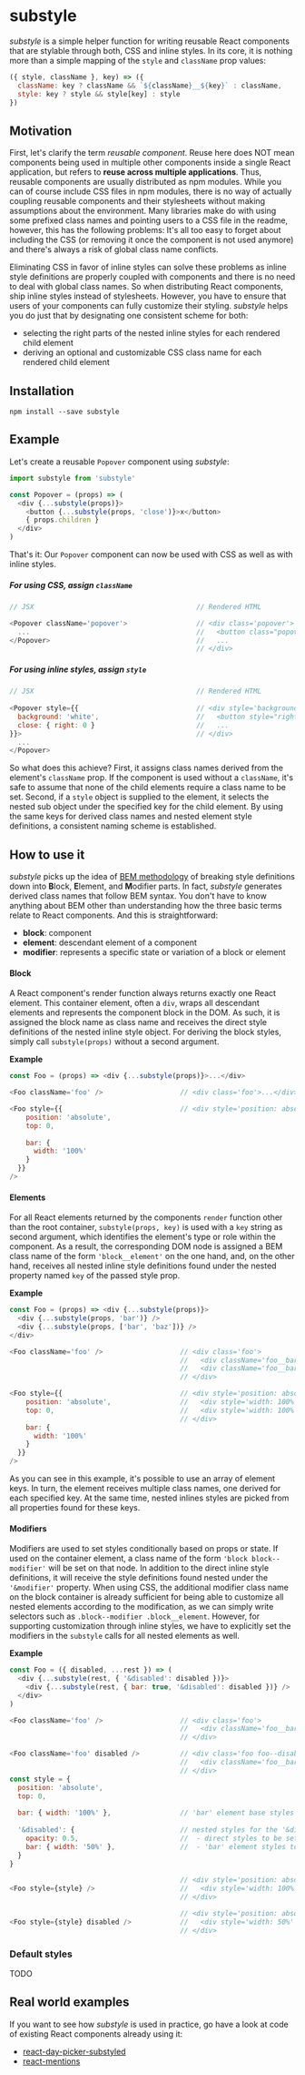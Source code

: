 # substyle

_substyle_ is a simple helper function for writing reusable React components that are stylable through both, CSS and inline styles. In its core, it is nothing more than a simple mapping of the `style` and `className` prop values:

```javascript
({ style, className }, key) => ({
  className: key ? className && `${className}__${key}` : className,
  style: key ? style && style[key] : style
})
```

## Motivation

First, let's clarify the term _reusable component_. Reuse here does NOT mean components being used in multiple other components inside a single React application, but refers to **reuse across multiple applications**. Thus, reusable components are usually distributed as npm modules. While you can of course include CSS files in npm modules, there is no way of actually coupling reusable components and their stylesheets without making assumptions about the environment. Many libraries make do with using some prefixed class names and pointing users to a CSS file in the readme, however, this has the following problems: It's all too easy to forget about including the CSS (or removing it once the component is not used anymore) and there's always a risk of global class name conflicts.

Eliminating CSS in favor of inline styles can solve these problems as inline style definitions are properly coupled with components and there is no need to deal with global class names. So when distributing React components, ship inline styles instead of stylesheets. However, you have to ensure that users of your components can fully customize their styling. _substyle_ helps you do just that by designating one consistent scheme for both:

- selecting the right parts of the nested inline styles for each rendered child element
- deriving an optional and customizable CSS class name for each rendered child element


## Installation

```
npm install --save substyle
```

## Example

Let's create a reusable `Popover` component using _substyle_:

```javascript
import substyle from 'substyle'

const Popover = (props) => (
  <div {...substyle(props)}>
    <button {...substyle(props, 'close')}>x</button>
    { props.children }
  </div>
)
```

That's it: Our `Popover` component can now be used with CSS as well as with inline styles.

##### For using CSS, assign `className`

```javascript
// JSX                                        // Rendered HTML

<Popover className='popover'>                 // <div class='popover'>
  ...                                         //   <button class="popover__close">x</button>
</Popover>                                    //   ...
                                              // </div>
```

##### For using inline styles, assign `style`

```javascript
// JSX                                        // Rendered HTML
                         
<Popover style={{                             // <div style='background: white;'>
  background: 'white',                        //   <button style="right: 0;">x</button>
  close: { right: 0 }                         //   ...  
}}>                                           // </div>
  ...                                  
</Popover>
```

So what does this achieve? First, it assigns class names derived from the element's `className` prop. If the component is used without a `className`, it's safe to assume that none of the child elements require a class name to be set. Second, if a `style` object is supplied to the element, it selects the nested sub object under the specified key for the child element. By using the same keys for derived class names and nested element style definitions, a consistent naming scheme is established.


## How to use it

_substyle_ picks up the idea of [BEM methodology](http://csswizardry.com/2013/01/mindbemding-getting-your-head-round-bem-syntax/) of breaking style definitions down into **B**lock, **E**lement, and **M**odifier parts. In fact, _substyle_ generates derived class names that follow BEM syntax. You don't have to know anything about BEM other than understanding how the three basic terms relate to React components. And this is straightforward:

- **block**: component
- **element**: descendant element of a component
- **modifier**: represents a specific state or variation of a block or element

#### Block 

A React component's render function always returns exactly one React element. This container element, often a `div`, wraps all descendant elements and represents the component block in the DOM. As such, it is assigned the block name as class name and receives the direct style definitions of the nested inline style object. For deriving the block styles, simply call `substyle(props)` without a second argument.

**Example**

```javascript
const Foo = (props) => <div {...substyle(props)}>...</div>

<Foo className='foo' />                   // <div class='foo'>...</div>

<Foo style={{                             // <div style='position: absolute; top: 0;'>...</div>
    position: 'absolute',                
    top: 0,                               
                                          
    bar: {
      width: '100%'
    }
  }} 
/>
```

#### Elements


For all React elements returned by the components `render` function other than the root container, `substyle(props, key)` is used with a `key` string as second argument, which identifies the element's type or role within the component. As a result, the corresponding DOM node is assigned a BEM class name of the form `'block__element'` on the one hand, and, on the other hand, receives all nested inline style definitions found under the nested property named `key` of the passed style prop.

**Example**

```javascript
const Foo = (props) => <div {...substyle(props)}>
  <div {...substyle(props, 'bar')} />
  <div {...substyle(props, ['bar', 'baz'])} />
</div>

<Foo className='foo' />                   // <div class='foo'>
                                          //   <div className='foo__bar' />
                                          //   <div className='foo__bar foo__baz' />
                                          // </div>

<Foo style={{                             // <div style='position: absolute; top: 0;'>
    position: 'absolute',                 //   <div style='width: 100%' /> 
    top: 0,                               //   <div style='width: 100%' /> 
                                          // </div> 
    bar: {
      width: '100%'
    }
  }} 
/>
```

As you can see in this example, it's possible to use an array of element keys. In turn, the element receives multiple class names, one derived for each specified key. At the same time, nested inlines styles are picked from all properties found for these keys.


#### Modifiers

Modifiers are used to set styles conditionally based on props or state. If used on the container element, a class name of the form `'block block--modifier'` will be set on that node. In addition to the direct inline style definitions, it will receive the style definitions found nested under the `'&modifier'` property. When using CSS, the additional modifier class name on the block container is already sufficient for being able to customize all nested elements according to the modification, as we can simply write selectors such as `.block--modifier .block__element`. However, for supporting customization through inline styles, we have to explicitly set the modifiers in the `substyle` calls for all nested elements as well.

**Example**

```javascript
const Foo = ({ disabled, ...rest }) => (
  <div {...substyle(rest, { '&disabled': disabled })}>
    <div {...substyle(rest, { bar: true, '&disabled': disabled })} />
  </div>
)

<Foo className='foo' />                   // <div class='foo'>
                                          //   <div className='foo__bar' />
                                          // </div>

<Foo className='foo' disabled />          // <div class='foo foo--disabled'>
                                          //   <div className='foo__bar' />
                                          // </div>
const style = {                             
  position: 'absolute',                 
  top: 0,                               
                                        
  bar: { width: '100%' },                 // 'bar' element base styles
  
  '&disabled': {                          // nested styles for the '&disabled' modifier:
    opacity: 0.5,                         //  - direct styles to be set on the container
    bar: { width: '50%' },                //  - 'bar' element styles to be merged with base styles
  }
}

                                          // <div style='position: absolute; top: 0;'>
<Foo style={style} />                     //   <div style='width: 100%' /> 
                                          // </div>  

                                          // <div style='position: absolute; top: 0; opacity: 0.5;'>
<Foo style={style} disabled />            //   <div style='width: 50%' /> 
                                          // </div>  
```


### Default styles

TODO

## Real world examples

If you want to see how _substyle_ is used in practice, go have a look at code of existing React components already using it:

- [react-day-picker-substyled](https://github.com/jfschwarz/react-day-picker-substyled/blob/master/src/DayPicker.js)
- [react-mentions](https://github.com/effektif/react-mentions/blob/master/src/MentionsInput.js)
